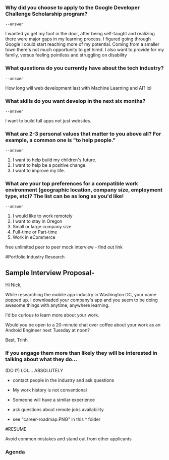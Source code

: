 ### Why did you choose to apply to the Google Developer Challenge Scholarship program?
	--answer
I wanted yo get my foot in the door, after being self-taught and realizing there were major gaps in my learning process. I figured going through Google I could start reaching more of my potential. Coming from a smaller town there's not much opportunity to get hired. I also want to provide for my family, versus feeling pointless and struggling on disability

### What questions do you currently have about the tech industry?
	--answer
How long will web development last with Machine Learning and AI? lol

### What skills do you want develop in the next six months?
	--answer
I want to build full apps not just websites.

### What are 2-3 personal values that matter to you above all? For example, a common one is "to help people."
	--answer
1. I want to help build my children's future.
2. I want to help be a positive change.
3. I want to improve my life.


### What are your top preferences for a compatible work environment (geographic location, company size, employment type, etc)? The list can be as long as you'd like!
	--answer
1. I would like to work remotely
2. I want to stay in Oregon
3. Small or large company size
3. Full-time or Part-time
4. Work in eCommerce



free unlimited peer to peer mock interview - find out link


#Portfolio
Industry Research

## Sample Interview Proposal-
Hi Nick,

While researching the mobile app industry in Washington DC, your name popped up. I downloaded your company's app and you seem to be doing awesome things with anytime, anywhere learning.

I'd be curious to learn more about your work.

Would you be open to a 20-minute chat over coffee about your work as an Android Engineer next Tuesday at noon?

Best,
Trinh

### If you engage them more than likely they will be interested in talking about what they do... 
(DO I?) LOL... ABSOLUTELY

- contact people in the industry and ask questions

- My work history is not conventional
- Someone will have a similar experience
- ask questions about remote jobs availability
- see "career-roadmap.PNG" in this ^ folder	


#RESUME


Avoid common mistakes and stand out from other applicants

### Agenda